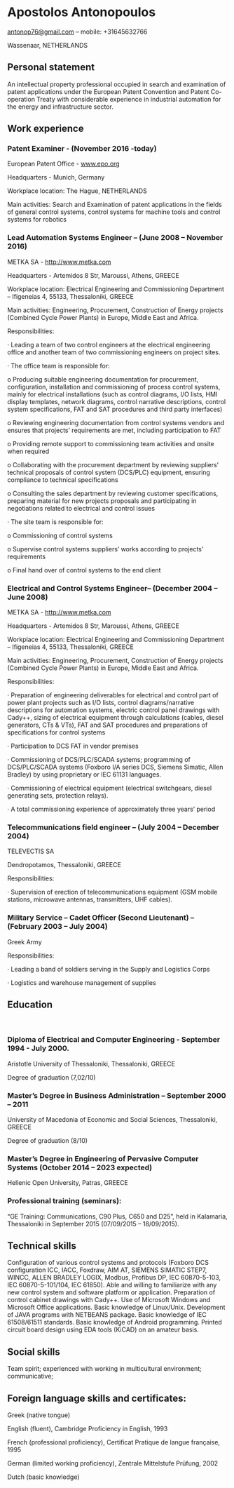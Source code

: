 # Apostolos Antonopoulos

antonop76@gmail.com – mobile: +31645632766

Wassenaar, NETHERLANDS



## **Personal statement**

An intellectual property professional occupied in search and examination of patent applications under the European Patent Convention and Patent Co-operation Treaty with considerable experience in industrial automation for the energy and infrastructure sector.



## Work experience



### Patent Examiner - (November 2016 -today)

European Patent Office - www.epo.org

Headquarters - Munich, Germany

Workplace location: The Hague, NETHERLANDS

Main activities: Search and Examination of patent applications in the fields of general control systems, control systems for machine tools and control systems for robotics

 

### Lead Automation Systems Engineer – (June 2008 – November 2016)

METKA SA - http://www.metka.com

Headquarters - Artemidos 8 Str, Maroussi, Athens, GREECE

Workplace location: Electrical Engineering and Commissioning Department – Ifigeneias 4, 55133, Thessaloniki, GREECE

Main activities: Engineering, Procurement, Construction of Energy projects (Combined Cycle Power Plants) in Europe, Middle East and Africa.

 

Responsibilities:

 

·    Leading a team of two control engineers at the electrical engineering office and another team of two commissioning engineers on project sites.

·    The office team is responsible for:

o  Producing suitable engineering documentation for procurement, configuration, installation and commissioning of process control systems, mainly for electrical installations (such as control diagrams, I/O lists, HMI display templates, network diagrams, control narrative descriptions, control system specifications, FAT and SAT procedures and third party interfaces)

o  Reviewing engineering documentation from control systems vendors and ensures that projects’ requirements are met, including participation to FAT

o  Providing remote support to commissioning team activities and onsite when required

o  Collaborating with the procurement department by reviewing suppliers’ technical proposals of control system (DCS/PLC) equipment, ensuring compliance to technical specifications

o  Consulting the sales department by reviewing customer specifications, preparing material for new projects proposals and participating in negotiations related to electrical and control issues

·    The site team is responsible for:

o  Commissioning of control systems

o  Supervise control systems suppliers’ works according to projects’ requirements

o  Final hand over of control systems to the end client

 

### Electrical and Control Systems Engineer– (December 2004 – June 2008)

METKA SA - http://www.metka.com

Headquarters - Artemidos 8 Str, Maroussi, Athens, GREECE

Workplace location: Electrical Engineering and Commissioning Department – Ifigeneias 4, 55133, Thessaloniki, GREECE

Main activities: Engineering, Procurement, Construction of Energy projects (Combined Cycle Power Plants) in Europe, Middle East and Africa.

 

Responsibilities:

 

·    Preparation of engineering deliverables for electrical and control part of power plant projects such as I/O lists, control diagrams/narrative descriptions for automation systems, electric control panel drawings with Cady++, sizing of electrical equipment through calculations (cables, diesel generators, CTs & VTs), FAT and SAT procedures and preparations of specifications for control systems

·    Participation to DCS FAT in vendor premises

·    Commissioning of DCS/PLC/SCADA systems; programming of DCS/PLC/SCADA systems (Foxboro I/A series DCS, Siemens Simatic, Allen Bradley) by using proprietary or IEC 61131 languages.

·    Commissioning of electrical equipment (electrical switchgears, diesel generating sets, protection relays).

·    A total commissioning experience of approximately three years’ period

 

### Telecommunications field engineer – (July 2004 – December 2004)

TELEVECTIS SA

Dendropotamos, Thessaloniki, GREECE

 

Responsibilities:

·    Supervision of erection of telecommunications equipment (GSM mobile stations, microwave antennas, transmitters, UHF cables).

 

### Military Service – Cadet Officer (Second Lieutenant) – (February 2003 – July 2004)

Greek Army

 

Responsibilities:

 

·    Leading a band of soldiers serving in the Supply and Logistics Corps

·    Logistics and warehouse management of supplies



## **Education**

​        

### Diploma of Electrical and Computer Engineering - September 1994 - July 2000.

Aristotle University of Thessaloniki, Thessaloniki, GREECE

Degree of graduation (7,02/10)

 

### **Master’s Degree in Business Administration – September 2000 – 2011**

University of Macedonia of Economic and Social Sciences, Thessaloniki, GREECE

Degree of graduation (8/10)

 

### **Master’s Degree in Engineering of Pervasive Computer Systems (October 2014 – 2023 expected)**

Hellenic Open University, Patras, GREECE

 

### **Professional training (seminars):**

“GE Training: Communications, C90 Plus, C650 and D25”, held in Kalamaria, Thessaloniki in September 2015 (07/09/2015 – 18/09/2015).

 

## **Technical skills**

Configuration of various control systems and protocols (Foxboro DCS configuration ICC, IACC, Foxdraw, AIM AT, SIEMENS SIMATIC STEP7, WINCC, ALLEN BRADLEY LOGIX, Modbus, Profibus DP, IEC 60870-5-103, IEC 60870-5-101/104, IEC 61850). Able and willing to familiarize with any new control system and software platform or application. Preparation of control cabinet drawings with Cady++. Use of Microsoft Windows and Microsoft Office applications. Basic knowledge of Linux/Unix. Development of JAVA programs with NETBEANS package. Basic knowledge of IEC 61508/61511 standards. Basic knowledge of Android programming. Printed circuit board design using EDA tools (KiCAD) on an amateur basis.

 

## **Social skills**

Team spirit; experienced with working in multicultural environment; communicative;

 

## **Foreign language skills and certificates:**

Greek (native tongue)

English (fluent), Cambridge Proficiency in English, 1993

French (professional proficiency), Certificat Pratique de langue française, 1995

German (limited working proficiency), Zentrale Mittelstufe Prüfung, 2002

Dutch (basic knowledge)

